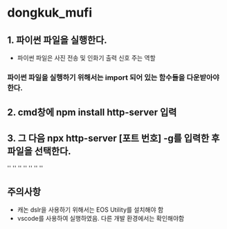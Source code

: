 # dongkuk_mufi

## 1. 파이썬 파일을 실행한다. 
 - 파이썬 파일은 사진 전송 및 인화기 출력 신호 주는 역할

### 파이썬 파일을 실행하기 위해서는 import 되어 있는 함수들을 다운받아야한다. 

 
 ## 2. cmd창에 npm install http-server 입력
 
 ## 3. 그 다음 npx http-server [포트 번호] -g를 입력한 후 파일을 선택한다.
''
''
''
''
''
''
''
## 주의사항 
 - 캐논 dslr을 사용하기 위해서는 EOS Utility를 설치해야 함
 - vscode를 사용하여 실행하였음. 다른 개발 환경에서는 확인해야함
